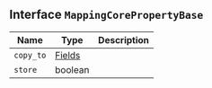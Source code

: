 ## Interface `MappingCorePropertyBase`

| Name | Type | Description |
| - | - | - |
| `copy_to` | [Fields](./Fields.md) | &nbsp; |
| `store` | boolean | &nbsp; |
